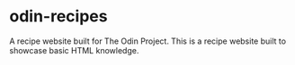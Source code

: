 # odin-recipes
A recipe website built for The Odin Project.
This is a recipe website built to showcase basic HTML knowledge. 